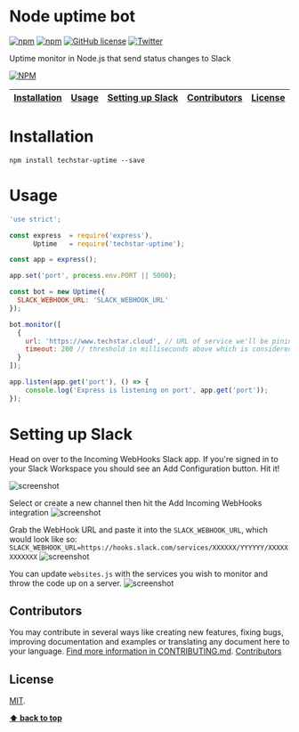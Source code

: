 # Node uptime bot

[![npm](https://img.shields.io/npm/v/techstar-uptime.svg?style=plastic)](https://www.npmjs.com/package/techstar-uptime)
[![npm](https://img.shields.io/npm/dt/techstar-uptime.svg?style=plastic)](https://www.npmjs.com/package/techstar-uptime)
[![GitHub license](https://img.shields.io/github/license/techstar-cloud/intelligo.svg)](https://github.com/techstar-cloud/techstar-uptime/blob/master/LICENSE)
[![Twitter](https://img.shields.io/twitter/url/https/github.com/techstar-cloud/techstar-uptime.svg?style=social)](https://twitter.com/intent/tweet?text=Wow:&url=https%3A%2F%2Fgithub.com%2Ftechstar-cloud%2Fintelligo)

Uptime monitor in Node.js that send status changes to Slack

[![NPM](https://nodei.co/npm/techstar-uptime.png?downloads=true&downloadRank=true&stars=true)](https://nodei.co/npm/techstar-uptime/)


| [Installation][] | [Usage][] | [Setting up Slack][] | [Contributors][] | [License][] |
|---|---|---|---|---|

# Installation

```
npm install techstar-uptime --save
```

# Usage

```js
'use strict';

const express  = require('express'),
      Uptime   = require('techstar-uptime');

const app = express();

app.set('port', process.env.PORT || 5000);

const bot = new Uptime({
  SLACK_WEBHOOK_URL: 'SLACK_WEBHOOK_URL'
});

bot.monitor([
  {
    url: 'https://www.techstar.cloud', // URL of service we'll be pining
    timeout: 200 // threshold in milliseconds above which is considered degraded performance
  }
]);

app.listen(app.get('port'), () => {
    console.log('Express is listening on port', app.get('port'));
});

```

# Setting up Slack

Head on over to the Incoming WebHooks Slack app. If you're signed in to your Slack Workspace you should see an Add Configuration button. Hit it!

![screenshot](https://raw.githubusercontent.com/techstar-cloud/techstar-uptime/master/public/img/image1.png)

Select or create a new channel then hit the Add Incoming WebHooks integration
![screenshot](https://raw.githubusercontent.com/techstar-cloud/techstar-uptime/master/public/img/image2.png)

Grab the WebHook URL and paste it into the `SLACK_WEBHOOK_URL`, which would look like so:
`SLACK_WEBHOOK_URL=https://hooks.slack.com/services/XXXXXX/YYYYYY/XXXXXXXXXXXX`
![screenshot](https://raw.githubusercontent.com/techstar-cloud/techstar-uptime/master/public/img/image3.png)

You can update `websites.js` with the services you wish to monitor and throw the code up on a server.
![screenshot](https://raw.githubusercontent.com/techstar-cloud/techstar-uptime/master/public/img/image4.png)

## Contributors

You may contribute in several ways like creating new features, fixing bugs, improving documentation and examples
or translating any document here to your language. [Find more information in CONTRIBUTING.md](CONTRIBUTING.md).
<a href="https://github.com/techstar-cloud/techstar-uptime/graphs/contributors">Contributors</a>

## License

[MIT](LICENSE).


**[⬆ back to top](#node-uptime-bot)**

[Installation]:#installation
[Usage]:#usage
[Setting up Slack]:#setting-up-slack
[Contributors]:#contributors
[License]:#license

